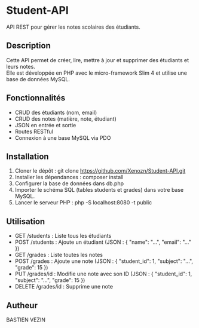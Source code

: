 # Student-API

API REST pour gérer les notes scolaires des étudiants.

## Description

Cette API permet de créer, lire, mettre à jour et supprimer des étudiants et leurs notes.  
Elle est développée en PHP avec le micro-framework Slim 4 et utilise une base de données MySQL.

## Fonctionnalités

- CRUD des étudiants (nom, email)
- CRUD des notes (matière, note, étudiant)
- JSON en entrée et sortie
- Routes RESTful
- Connexion à une base MySQL via PDO

## Installation

1. Cloner le dépôt : git clone https://github.com/Xenozn/Student-API.git
2. Installer les dépendances : composer install
3. Configurer la base de données dans db.php
4. Importer le schéma SQL (tables students et grades) dans votre base MySQL.
5. Lancer le serveur PHP : php -S localhost:8080 -t public

## Utilisation
- GET /students : Liste tous les étudiants
- POST /students : Ajoute un étudiant (JSON : { "name": "...", "email": "..." })
- GET /grades : Liste toutes les notes
- POST /grades : Ajoute une note (JSON : { "student_id": 1, "subject": "...", "grade": 15 })
- PUT /grades/id : Modifie une note avec son ID (JSON : { "student_id": 1, "subject": "...", "grade": 15 })
- DELETE /grades/id : Supprime une note

## Autheur

BASTIEN VEZIN
